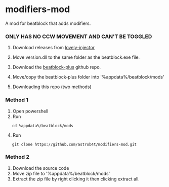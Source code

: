 # modifiers-mod
A mod for beatblock that adds modifiers.
### ONLY HAS NO CCW MOVEMENT AND CAN'T BE TOGGLED

1. Download releases from [lovely-injector](https://github.com/Speretta/lovely-injector/releases/tag/v0.5.0-beta7)
2. Move version.dll to the same folder as the beatblock.exe file.

3. Download the [beatblock-plus](https://github.com/erenkarakal/beatblock-plus) github repo.
4. Move/copy the beatblock-plus folder into '%appdata%/beatblock/mods'

5. Downloading this repo (two methods)

### Method 1
1. Open powershell
2. Run
```
   cd %appdata%/beatblock/mods
```
4. Run
```
   git clone https://github.com/astrob4t/modifiers-mod.git
```

### Method 2
1. Download the source code
2. Move zip file to '%appdata%/beatblock/mods'
3. Extract the zip file by right clicking it then clicking extract all.
